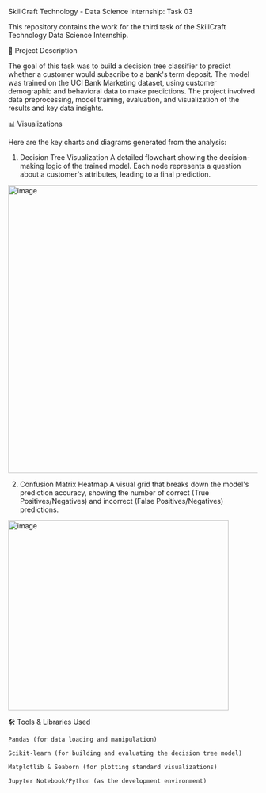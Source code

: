 SkillCraft Technology - Data Science Internship: Task 03

This repository contains the work for the third task of the SkillCraft Technology Data Science Internship.

📝 Project Description

The goal of this task was to build a decision tree classifier to predict whether a customer would subscribe to a bank's term deposit. The model was trained on the UCI Bank Marketing dataset, using customer demographic and behavioral data to make predictions. The project involved data preprocessing, model training, evaluation, and visualization of the results and key data insights.

📊 Visualizations

Here are the key charts and diagrams generated from the analysis:

1. Decision Tree Visualization
A detailed flowchart showing the decision-making logic of the trained model. Each node represents a question about a customer's attributes, leading to a final prediction.
<img width="963" height="581" alt="image" src="https://github.com/user-attachments/assets/dd6ed4ae-7ed1-4743-b866-adc4917b3211" />


2. Confusion Matrix Heatmap
A visual grid that breaks down the model's prediction accuracy, showing the number of correct (True Positives/Negatives) and incorrect (False Positives/Negatives) predictions.
<img width="445" height="383" alt="image" src="https://github.com/user-attachments/assets/b32eef78-2c4c-4005-ac16-0921d437f6ae" />

🛠️ Tools & Libraries Used

    Pandas (for data loading and manipulation)

    Scikit-learn (for building and evaluating the decision tree model)

    Matplotlib & Seaborn (for plotting standard visualizations)

    Jupyter Notebook/Python (as the development environment)
